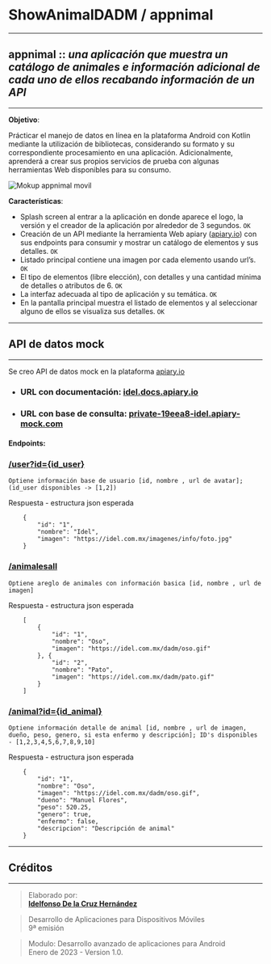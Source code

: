 # **ShowAnimalDADM / appnimal**
***
## **app**nimal :: *una aplicación que muestra un catálogo de animales e información adicional de cada uno de ellos recabando información de un API*
***

**Objetivo**: 

Prácticar el manejo de datos en línea en la plataforma Android con Kotlin mediante la utilización de bibliotecas, considerando su formato y su correspondiente procesamiento en una aplicación. Adicionalmente, aprenderá a crear sus propios servicios de prueba con algunas herramientas Web disponibles para su consumo.

![Mokup appnimal movil](https://idel.com.mx/dadm/mokup.jpg)  

**Características**:
* Splash screen al entrar a la aplicación en donde aparece el logo, la versión y el creador de la aplicación por alrededor de 3 segundos. `OK`
* Creación de un API mediante la herramienta Web apiary ([apiary.io](https://apiary.io/)) con sus endpoints para consumir y mostrar un catálogo de elementos y sus detalles. `OK`
* Listado principal contiene una imagen por cada elemento usando url’s. `OK`
* El tipo de elementos (libre elección), con detalles y una cantidad mínima de detalles o atributos de 6. `OK`
* La interfaz adecuada al tipo de aplicación y su temática. `OK`
* En la pantalla principal muestra el listado de elementos y al seleccionar alguno de ellos se visualiza sus detalles. `OK`

***
## **API de datos mock**
***
Se creo API de datos mock en la plataforma [apiary.io](https://apiary.io/) 

- ### URL con documentación: [idel.docs.apiary.io](https://idel.docs.apiary.io/)
- ### URL con base de consulta: [private-19eea8-idel.apiary-mock.com](https://private-19eea8-idel.apiary-mock.com/)

#### Endpoints:

### [/user?id={id_user}](https://private-19eea8-idel.apiary-mock.com/user?id=1)

`Optiene información base de usuario [id, nombre , url de avatar]; (id_user disponibles -> [1,2])`

Respuesta - estructura json esperada  
~~~
    {
        "id": "1",
        "nombre": "Idel",
        "imagen": "https://idel.com.mx/imagenes/info/foto.jpg"
    }
~~~

### [/animalesall](https://private-19eea8-idel.apiary-mock.com/animalesall)
`Optiene areglo de animales con información basica [id, nombre , url de imagen]`

Respuesta - estructura json esperada
~~~
    [
        {
            "id": "1",
            "nombre": "Oso",
            "imagen": "https://idel.com.mx/dadm/oso.gif"
        }, {
            "id": "2",
            "nombre": "Pato",
            "imagen": "https://idel.com.mx/dadm/pato.gif"
        }
    ]
~~~

### [/animal?id={id_animal}](https://private-19eea8-idel.apiary-mock.com/animal?id=1)
`Optiene información detalle de animal [id, nombre , url de imagen, dueño, peso, genero, si esta enfermo y descripción]; ID's disponibles - [1,2,3,4,5,6,7,8,9,10]`

Respuesta - estructura json esperada
~~~
    {
        "id": "1",
        "nombre": "Oso",
        "imagen": "https://idel.com.mx/dadm/oso.gif",
        "dueno": "Manuel Flores",
        "peso": 520.25,
        "genero": true,
        "enfermo": false,
        "descripcion": "Descripción de animal"
    }
~~~

***
## **Créditos**
***
>Elaborado por:  
**[Idelfonso De la Cruz Hernández](https://idel.com.mx/)**  
  
>Desarrollo de Aplicaciones para Dispositivos Móviles  
9ª emisión  
  
>Modulo: Desarrollo avanzado de aplicaciones para Android  
Enero de 2023 - Version 1.0.